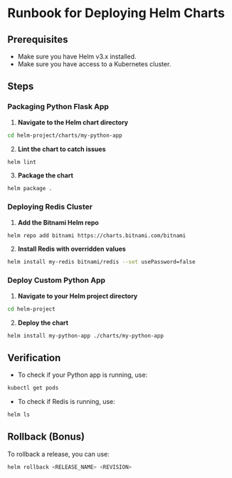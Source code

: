 # Runbook for Deploying Helm Charts

## Prerequisites

- Make sure you have Helm v3.x installed.
- Make sure you have access to a Kubernetes cluster.

## Steps

### Packaging Python Flask App

1. **Navigate to the Helm chart directory**

```bash
cd helm-project/charts/my-python-app
```

2. **Lint the chart to catch issues**

```bash
helm lint
```

3. **Package the chart**

```bash
helm package .
```

### Deploying Redis Cluster

1. **Add the Bitnami Helm repo**

```bash
helm repo add bitnami https://charts.bitnami.com/bitnami
```

2. **Install Redis with overridden values**

```bash
helm install my-redis bitnami/redis --set usePassword=false
```

### Deploy Custom Python App

1. **Navigate to your Helm project directory**

```bash
cd helm-project
```

2. **Deploy the chart**

```bash
helm install my-python-app ./charts/my-python-app
```

## Verification

- To check if your Python app is running, use:

```bash
kubectl get pods
```

- To check if Redis is running, use:

```bash
helm ls
```

## Rollback (Bonus)

To rollback a release, you can use:
```bash
helm rollback <RELEASE_NAME> <REVISION>
```

